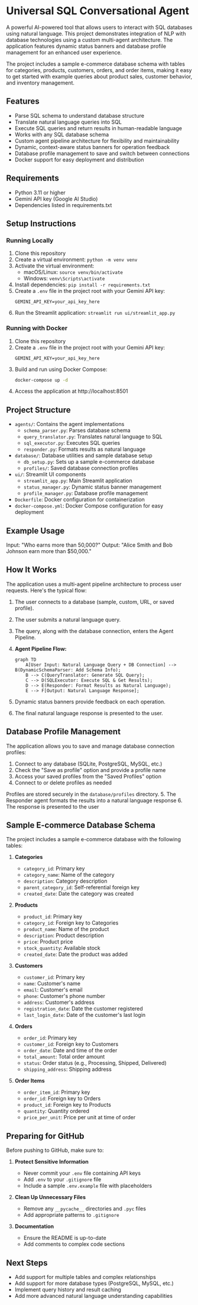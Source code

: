 # Universal SQL Conversational Agent

A powerful AI-powered tool that allows users to interact with SQL databases using natural language. This project demonstrates integration of NLP with database technologies using a custom multi-agent architecture. The application features dynamic status banners and database profile management for an enhanced user experience.

The project includes a sample e-commerce database schema with tables for categories, products, customers, orders, and order items, making it easy to get started with example queries about product sales, customer behavior, and inventory management.

## Features

- Parse SQL schema to understand database structure
- Translate natural language queries into SQL
- Execute SQL queries and return results in human-readable language
- Works with any SQL database schema
- Custom agent pipeline architecture for flexibility and maintainability
- Dynamic, context-aware status banners for operation feedback
- Database profile management to save and switch between connections
- Docker support for easy deployment and distribution

## Requirements

- Python 3.11 or higher
- Gemini API key (Google AI Studio)
- Dependencies listed in requirements.txt

## Setup Instructions

### Running Locally

1. Clone this repository
2. Create a virtual environment: `python -m venv venv`
3. Activate the virtual environment:
   - macOS/Linux: `source venv/bin/activate`
   - Windows: `venv\Scripts\activate`
4. Install dependencies: `pip install -r requirements.txt`
5. Create a `.env` file in the project root with your Gemini API key:
   ```
   GEMINI_API_KEY=your_api_key_here
   ```
6. Run the Streamlit application: `streamlit run ui/streamlit_app.py`

### Running with Docker

1. Clone this repository
2. Create a `.env` file in the project root with your Gemini API key:
   ```
   GEMINI_API_KEY=your_api_key_here
   ```
3. Build and run using Docker Compose:
   ```bash
   docker-compose up -d
   ```
4. Access the application at http://localhost:8501

## Project Structure

- `agents/`: Contains the agent implementations
  - `schema_parser.py`: Parses database schema
  - `query_translator.py`: Translates natural language to SQL
  - `sql_executor.py`: Executes SQL queries
  - `responder.py`: Formats results as natural language
- `database/`: Database utilities and sample database setup
  - `db_setup.py`: Sets up a sample e-commerce database
  - `profiles/`: Saved database connection profiles
- `ui/`: Streamlit UI components
  - `streamlit_app.py`: Main Streamlit application
  - `status_manager.py`: Dynamic status banner management
  - `profile_manager.py`: Database profile management
- `Dockerfile`: Docker configuration for containerization
- `docker-compose.yml`: Docker Compose configuration for easy deployment

## Example Usage

Input: "Who earns more than 50,000?"
Output: "Alice Smith and Bob Johnson earn more than $50,000."

## How It Works

The application uses a multi-agent pipeline architecture to process user requests. Here's the typical flow:

1. The user connects to a database (sample, custom, URL, or saved profile).
2. The user submits a natural language query.
3. The query, along with the database connection, enters the Agent Pipeline.
4. **Agent Pipeline Flow:**

   ```mermaid
   graph TD
       A[User Input: Natural Language Query + DB Connection] --> B(DynamicSchemaParser: Add Schema Info);
       B --> C(QueryTranslator: Generate SQL Query);
       C --> D(SQLExecutor: Execute SQL & Get Results);
       D --> E(Responder: Format Results as Natural Language);
       E --> F[Output: Natural Language Response];
   ```

5. Dynamic status banners provide feedback on each operation.
6. The final natural language response is presented to the user.

## Database Profile Management

The application allows you to save and manage database connection profiles:

1. Connect to any database (SQLite, PostgreSQL, MySQL, etc.)
2. Check the "Save as profile" option and provide a profile name
3. Access your saved profiles from the "Saved Profiles" option
4. Connect to or delete profiles as needed

Profiles are stored securely in the `database/profiles` directory.
5. The Responder agent formats the results into a natural language response
6. The response is presented to the user

## Sample E-commerce Database Schema

The project includes a sample e-commerce database with the following tables:

1. **Categories**
   - `category_id`: Primary key
   - `category_name`: Name of the category
   - `description`: Category description
   - `parent_category_id`: Self-referential foreign key
   - `created_date`: Date the category was created

2. **Products**
   - `product_id`: Primary key
   - `category_id`: Foreign key to Categories
   - `product_name`: Name of the product
   - `description`: Product description
   - `price`: Product price
   - `stock_quantity`: Available stock
   - `created_date`: Date the product was added

3. **Customers**
   - `customer_id`: Primary key
   - `name`: Customer's name
   - `email`: Customer's email
   - `phone`: Customer's phone number
   - `address`: Customer's address
   - `registration_date`: Date the customer registered
   - `last_login_date`: Date of the customer's last login

4. **Orders**
   - `order_id`: Primary key
   - `customer_id`: Foreign key to Customers
   - `order_date`: Date and time of the order
   - `total_amount`: Total order amount
   - `status`: Order status (e.g., Processing, Shipped, Delivered)
   - `shipping_address`: Shipping address

5. **Order Items**
   - `order_item_id`: Primary key
   - `order_id`: Foreign key to Orders
   - `product_id`: Foreign key to Products
   - `quantity`: Quantity ordered
   - `price_per_unit`: Price per unit at time of order

## Preparing for GitHub

Before pushing to GitHub, make sure to:

1. **Protect Sensitive Information**
   - Never commit your `.env` file containing API keys
   - Add `.env` to your `.gitignore` file
   - Include a sample `.env.example` file with placeholders

2. **Clean Up Unnecessary Files**
   - Remove any `__pycache__` directories and `.pyc` files
   - Add appropriate patterns to `.gitignore`

3. **Documentation**
   - Ensure the README is up-to-date
   - Add comments to complex code sections

## Next Steps

- Add support for multiple tables and complex relationships
- Add support for more database types (PostgreSQL, MySQL, etc.)
- Implement query history and result caching
- Add more advanced natural language understanding capabilities
